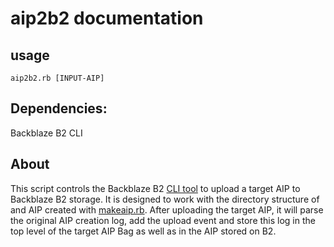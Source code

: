 # aip2b2 documentation

## usage 
`aip2b2.rb [INPUT-AIP]`

## Dependencies:
Backblaze B2 CLI

## About
This script controls the Backblaze B2 [CLI tool](https://www.backblaze.com/b2/docs/quick_command_line.html) to upload a target AIP to Backblaze B2 storage. It is designed to work with the directory structure of and AIP created with [makeaip.rb](https://github.com/WSU-CDSC/microservices/blob/master/Resources/makeaip.md). After uploading the target AIP, it will parse the original AIP creation log, add the upload event and store this log in the top level of the target AIP Bag as well as in the AIP stored on B2.
